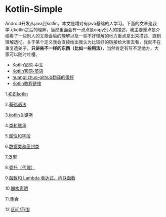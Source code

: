 # Kotlin-Simple
Android开发从java到kotlin，本文是增对有java基础的人学习。下面的文章是我学习kotlin之后的理解，当然里面会有一点点是copy别人的描述，我主要重点是介绍看了一些别人的文章会后的理解以及一些不好理解的地方重点拿出来描述，直到理解透彻。关于某个定义我会直接给出我认为比较好的链接给大家去看，我就不在重复造轮子。**只讲些不一样的东西（比如一些用法）**，当然肯定有写不足地方，大家可以随时吐槽。
- [Kotlin官网-中文](https://www.kotlincn.net/)
- [Kotlin官网-英语](https://kotlinlang.org/)
- [huanglizhuo-github翻译的很好](https://github.com/huanglizhuo/kotlin-in-chinese)
- [Kotlin教程链接](http://www.kotlindoc.cn/)





1.[初识kotlin](https://github.com/youxin11544/Kotlin-Simple/blob/master/%E5%88%9D%E8%AF%86kotlin.md)

2.[基础语法](https://github.com/youxin11544/Kotlin-Simple/blob/master/%E5%9F%BA%E7%A1%80%E8%AF%AD%E6%B3%95.md)

3.[kotlin关键字](https://github.com/youxin11544/Kotlin-Simple/blob/master/kotlin%E5%85%B3%E9%94%AE%E5%AD%97.md)

4.[类和继承](https://github.com/youxin11544/Kotlin-learning/blob/master/%E5%B1%9E%E6%80%A7%E5%92%8C%E5%AD%97%E6%AE%B5.md)

5.[属性和字段](https://github.com/youxin11544/Kotlin-learning/blob/master/%E5%B1%9E%E6%80%A7%E5%92%8C%E5%AD%97%E6%AE%B5.md)


6.[数据类和密封类](https://github.com/youxin11544/Kotlin-learning/blob/master/%E6%95%B0%E6%8D%AE%E7%B1%BB%E5%92%8C%E5%AF%86%E5%B0%81%E7%B1%BB.md)


7.[泛型](https://github.com/youxin11544/Kotlin-learning/blob/master/%E6%B3%9B%E5%9E%8B.md)


8.[委托（代理）](https://github.com/youxin11544/Kotlin-learning/blob/master/%E5%A7%94%E6%89%98(%E4%BB%A3%E7%90%86).md)

9.[函数和 Lambda 表达式，内联函数](https://github.com/youxin11544/Kotlin-learning/blob/master/%E5%87%BD%E6%95%B0%E5%92%8C%20Lambda%20%E8%A1%A8%E8%BE%BE%E5%BC%8F.md)

10.[解构声明](https://github.com/youxin11544/Kotlin-learning/blob/master/%E8%A7%A3%E6%9E%84%E5%A3%B0%E6%98%8E.md)

11.[集合](https://github.com/youxin11544/Kotlin-learning/blob/master/%E9%9B%86%E5%90%88.md)

12.[区间/范围](https://github.com/youxin11544/Kotlin-learning/blob/master/%E5%8C%BA%E9%97%B4%E8%8C%83%E5%9B%B4.md)


